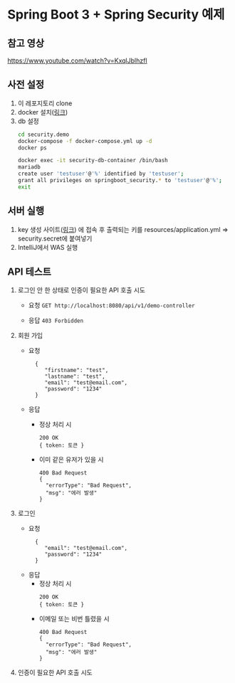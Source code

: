 # Spring Boot 3 + Spring Security 예제

## 참고 영상
https://www.youtube.com/watch?v=KxqlJblhzfI

## 사전 설정
1. 이 레포지토리 clone
2. docker 설치([링크](https://www.docker.com/))
3. db 설정
   ```bash
   cd security.demo
   docker-compose -f docker-compose.yml up -d
   docker ps
   
   docker exec -it security-db-container /bin/bash
   mariadb
   create user 'testuser'@'%' identified by 'testuser';
   grant all privileges on springboot_security.* to 'testuser'@'%';
   exit
   ```

## 서버 실행

1. key 생성
   사이트([링크](https://generate-random.org/encryption-key-generator?count=1&bytes=256&cipher=aes-256-cbc&string=&password=))
   에 접속 후 출력되는 키를 resources/application.yml => security.secret에 붙여넣기
2. IntelliJ에서 WAS 실행

## API 테스트

1. 로그인 안 한 상태로 인증이 필요한 API 호출 시도  
   - 요청
   `GET http://localhost:8080/api/v1/demo-controller`

   - 응답
   `403 Forbidden`


2. 회원 가입  
   - 요청
       ```POST http://localhost:8080/api/v1/auth/register
         {
            "firstname": "test",
            "lastname": "test",
            "email": "test@email.com",
            "password": "1234"
         }
     ```

   - 응답
      - 정상 처리 시
          ```
         200 OK
         { token: 토큰 }
         ```
   
      - 이미 같은 유저가 있을 시
         ```
         400 Bad Request
         {
           "errorType": "Bad Request",
           "msg": "에러 발생"
         }
         ```

3. 로그인
   - 요청
       ```POST http://localhost:8080/api/v1/auth/authenticate
         {
            "email": "test@email.com",
            "password": "1234"
         }
     ```
   - 응답
      - 정상 처리 시
        ```
        200 OK
        { token: 토큰 }
        ```
       - 이메일 또는 비번 틀렸을 시
         ```
         400 Bad Request
         {
           "errorType": "Bad Request",
           "msg": "에러 발생"
         }
         ```
4. 인증이 필요한 API 호출 시도


